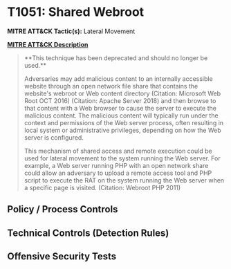 # T1051: Shared Webroot
**MITRE ATT&CK Tactic(s):** Lateral Movement

**[MITRE ATT&CK Description](https://attack.mitre.org/techniques/T1051)**
<blockquote>**This technique has been deprecated and should no longer be used.**

Adversaries may add malicious content to an internally accessible website through an open network file share that contains the website's webroot or Web content directory (Citation: Microsoft Web Root OCT 2016) (Citation: Apache Server 2018) and then browse to that content with a Web browser to cause the server to execute the malicious content. The malicious content will typically run under the context and permissions of the Web server process, often resulting in local system or administrative privileges, depending on how the Web server is configured.

This mechanism of shared access and remote execution could be used for lateral movement to the system running the Web server. For example, a Web server running PHP with an open network share could allow an adversary to upload a remote access tool and PHP script to execute the RAT on the system running the Web server when a specific page is visited. (Citation: Webroot PHP 2011)</blockquote>

## Policy / Process Controls
## Technical Controls (Detection Rules)

## Offensive Security Tests
